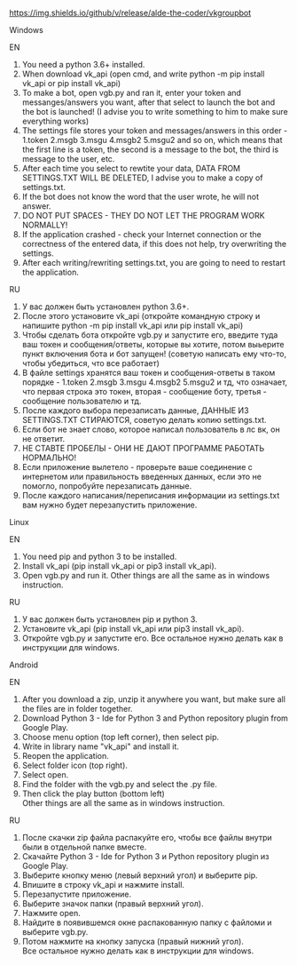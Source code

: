 https://img.shields.io/github/v/release/alde-the-coder/vkgroupbot

Windows

EN
1. You need a python 3.6+ installed.
2. When download vk_api (open cmd, and write python -m pip install vk_api or pip install vk_api)
3. To make a bot, open vgb.py and ran it, enter your token and messanges/answers you want, after that select to launch the bot and the bot is launched! (I advise you to write something to him to make sure everything works)
4. The settings file stores your token and messages/answers in this order - 1.token 2.msgb 3.msgu 4.msgb2 5.msgu2 and so on, which means that the first line is a token, the second is a message to the bot, the third is message to the user, etc.
5. After each time you select to rewtite your data, DATA FROM SETTINGS.TXT WILL BE DELETED, I advise you to make a copy of settings.txt.
6. If the bot does not know the word that the user wrote, he will not answer.
7. DO NOT PUT SPACES - THEY DO NOT LET THE PROGRAM WORK NORMALLY!
8. If the application crashed - check your Internet connection or the correctness of the entered data, if this does not help, try overwriting the settings.
9. After each writing/rewriting settings.txt, you are going to need to restart the application.



RU
1. У вас должен быть установлен python 3.6+.
2. После этого установите vk_api (откройте командную строку и напишите python -m pip install vk_api или pip install vk_api)
3. Чтобы сделать бота откройте vgb.py и запустите его, введите туда ваш токен и сообщения/ответы, которые вы хотите, потом выьерите пункт включения бота и бот запущен! (советую написать ему что-то, чтобы убедиться, что все работает)
4. В файле settings хранятся ваш токен и сообщения-ответы в таком порядке - 1.token 2.msgb 3.msgu 4.msgb2 5.msgu2 и тд, что означает, что первая строка это токен, вторая - сообщение боту, третья - сообщение пользователю и тд.
5. После каждого выбора перезаписать данные, ДАННЫЕ ИЗ SETTINGS.TXT СТИРАЮТСЯ, советую делать копию settings.txt.
6. Если бот не знает слово, которое написал пользователь в лс вк, он не ответит.
7. НЕ СТАВТЕ ПРОБЕЛЫ - ОНИ НЕ ДАЮТ ПРОГРАММЕ РАБОТАТЬ НОРМАЛЬНО!
8. Если приложение вылетело - проверьте ваше соединение с интернетом или правильность введенных данных, если это не помогло, попробуйте перезаписать данные.
9. После каждого написания/переписания информации из settings.txt вам нужно будет перезапустить приложение.

Linux

EN
1. You need pip and python 3 to be installed.
2. Install vk_api (pip install vk_api or pip3 install vk_api).
3. Open vgb.py and run it.
Other things are all the same as in windows instruction.



RU
1. У вас должен быть установлен pip и python 3.
2. Установите vk_api (pip install vk_api или pip3 install vk_api).
3. Откройте vgb.py и запустите его.
Все остальное нужно делать как в инструкции для windows.

Android

EN
1. After you download a zip, unzip it anywhere you want, but make sure all the files are in folder together.
2. Download Python 3 -  Ide for Python 3 and Python repository plugin from Google Play.
3. Choose menu option (top left corner), then select pip.
4. Write in library name "vk_api" and install it.
5.  Reopen the application.
6.  Select folder icon (top right).
7.  Select open.
8. Find the folder with the vgb.py and select the .py file.
9. Then click the play button (bottom left)
Other things are all the same as in windows instruction.



RU
1. После скачки zip файла распакуйте его, чтобы все файлы внутри были в отдельной папке вместе.
2. Скачайте Python 3 -  Ide for Python 3 и Python repository plugin из Google Play.
3. Выберите кнопку меню (левый верхний угол) и выберите pip.
4. Впишите в строку vk_api и нажмите install.
5. Перезапустите приложение.
6. Выберите значок папки (правый верхний угол).
7. Нажмите open.
8. Найдите в появившемся окне распакованную папку с файломи и выберите vgb.py.
9. Потом нажмите на кнопку запуска (правый нижний угол).
Все остальное нужно делать как в инструкции для windows.
